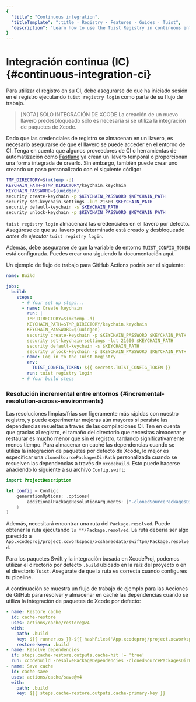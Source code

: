 ```yaml
---
{
  "title": "Continuous integration",
  "titleTemplate": ":title · Registry · Features · Guides · Tuist",
  "description": "Learn how to use the Tuist Registry in continuous integration."
}
---
```

# Integración continua (IC) {#continuous-integration-ci}

Para utilizar el registro en su CI, debe asegurarse de que ha iniciado sesión en
el registro ejecutando `tuist registry login` como parte de su flujo de trabajo.

> [NOTA] SÓLO INTEGRACIÓN DE XCODE La creación de un nuevo llavero
> predesbloqueado sólo es necesaria si se utiliza la integración de paquetes de
> Xcode.

Dado que las credenciales de registro se almacenan en un llavero, es necesario
asegurarse de que el llavero se puede acceder en el entorno de CI. Tenga en
cuenta que algunos proveedores de CI o herramientas de automatización como
[Fastlane](https://fastlane.tools/) ya crean un llavero temporal o proporcionan
una forma integrada de crearlo. Sin embargo, también puede crear uno creando un
paso personalizado con el siguiente código:
```bash
TMP_DIRECTORY=$(mktemp -d)
KEYCHAIN_PATH=$TMP_DIRECTORY/keychain.keychain
KEYCHAIN_PASSWORD=$(uuidgen)
security create-keychain -p $KEYCHAIN_PASSWORD $KEYCHAIN_PATH
security set-keychain-settings -lut 21600 $KEYCHAIN_PATH
security default-keychain -s $KEYCHAIN_PATH
security unlock-keychain -p $KEYCHAIN_PASSWORD $KEYCHAIN_PATH
```

`tuist registry login` almacenará las credenciales en el llavero por defecto.
Asegúrese de que su llavero predeterminado está creado y desbloqueado _antes de
ejecutar_ `tuist registry login`.

Además, debe asegurarse de que la variable de entorno `TUIST_CONFIG_TOKEN` está
configurada. Puedes crear una siguiendo la documentación
<LocalizedLink href="/guides/features/automate/continuous-integration#authentication">aquí</LocalizedLink>.

Un ejemplo de flujo de trabajo para GitHub Actions podría ser el siguiente:
```yaml
name: Build

jobs:
  build:
    steps:
      - # Your set up steps...
      - name: Create keychain
        run: |
        TMP_DIRECTORY=$(mktemp -d)
        KEYCHAIN_PATH=$TMP_DIRECTORY/keychain.keychain
        KEYCHAIN_PASSWORD=$(uuidgen)
        security create-keychain -p $KEYCHAIN_PASSWORD $KEYCHAIN_PATH
        security set-keychain-settings -lut 21600 $KEYCHAIN_PATH
        security default-keychain -s $KEYCHAIN_PATH
        security unlock-keychain -p $KEYCHAIN_PASSWORD $KEYCHAIN_PATH
      - name: Log in to the Tuist Registry
        env:
          TUIST_CONFIG_TOKEN: ${{ secrets.TUIST_CONFIG_TOKEN }}
        run: tuist registry login
      - # Your build steps
```

### Resolución incremental entre entornos {#incremental-resolution-across-environments}

Las resoluciones limpias/frías son ligeramente más rápidas con nuestro registro,
y puede experimentar mejoras aún mayores si persiste las dependencias resueltas
a través de las compilaciones CI. Ten en cuenta que gracias al registro, el
tamaño del directorio que necesitas almacenar y restaurar es mucho menor que sin
el registro, tardando significativamente menos tiempo. Para almacenar en caché
las dependencias cuando se utiliza la integración de paquetes por defecto de
Xcode, lo mejor es especificar una `clonedSourcePackagesDirPath` personalizada
cuando se resuelven las dependencias a través de `xcodebuild`. Esto puede
hacerse añadiendo lo siguiente a su archivo `Config.swift`:

```swift
import ProjectDescription

let config = Config(
    generationOptions: .options(
        additionalPackageResolutionArguments: ["-clonedSourcePackagesDirPath", ".build"]
    )
)
```

Además, necesitará encontrar una ruta del `Package.resolved`. Puede obtener la
ruta ejecutando `ls **/Package.resolved`. La ruta debería ser algo parecido a
`App.xcodeproj/project.xcworkspace/xcshareddata/swiftpm/Package.resolved`.

Para los paquetes Swift y la integración basada en XcodeProj, podemos utilizar
el directorio por defecto `.build` ubicado en la raíz del proyecto o en el
directorio `Tuist`. Asegúrate de que la ruta es correcta cuando configures tu
pipeline.

A continuación se muestra un flujo de trabajo de ejemplo para las Acciones de
GitHub para resolver y almacenar en caché las dependencias cuando se utiliza la
integración de paquetes de Xcode por defecto:
```yaml
- name: Restore cache
  id: cache-restore
  uses: actions/cache/restore@v4
  with:
    path: .build
    key: ${{ runner.os }}-${{ hashFiles('App.xcodeproj/project.xcworkspace/xcshareddata/swiftpm/Package.resolved') }}
    restore-keys: .build
- name: Resolve dependencies
  if: steps.cache-restore.outputs.cache-hit != 'true'
  run: xcodebuild -resolvePackageDependencies -clonedSourcePackagesDirPath .build
- name: Save cache
  id: cache-save
  uses: actions/cache/save@v4
  with:
    path: .build
    key: ${{ steps.cache-restore.outputs.cache-primary-key }}
```
